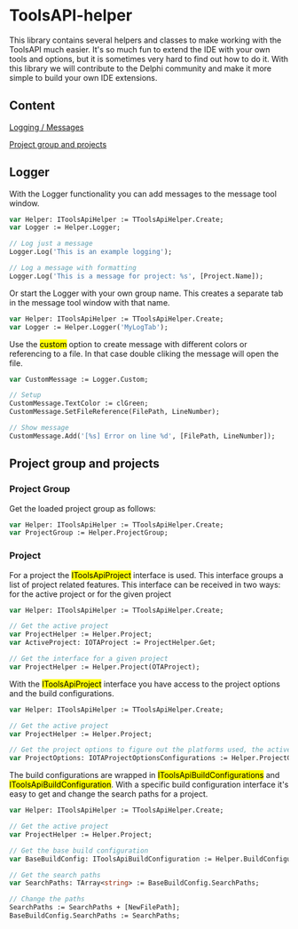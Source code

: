 # ToolsAPI-helper
This library contains several helpers and classes to make working with the ToolsAPI much easier.
It's so much fun to extend the IDE with your own tools and options, but it is sometimes very hard to find out how to do it.
With this library we will contribute to the Delphi community and make it more simple to build your own IDE extensions.

## Content
[Logging / Messages](#Logger)

[Project group and projects](#Projects)

## Logger
With the Logger functionality you can add messages to the message tool window.

```Pascal
var Helper: IToolsApiHelper := TToolsApiHelper.Create;
var Logger := Helper.Logger;

// Log just a message
Logger.Log('This is an example logging');

// Log a message with formatting
Logger.Log('This is a message for project: %s', [Project.Name]);

```

Or start the Logger with your own group name. This creates a separate tab in the message tool window with that name.

```Pascal
var Helper: IToolsApiHelper := TToolsApiHelper.Create;
var Logger := Helper.Logger('MyLogTab');
```

Use the <mark>custom</mark> option to create message with different colors or referencing to a file. In that case double cliking the message will open the file.

```Pascal
var CustomMessage := Logger.Custom;

// Setup
CustomMessage.TextColor := clGreen;
CustomMessage.SetFileReference(FilePath, LineNumber);

// Show message
CustomMessage.Add('[%s] Error on line %d', [FilePath, LineNumber]);
```

## Project group and projects

### Project Group

Get the loaded project group as follows:

```Pascal
var Helper: IToolsApiHelper := TToolsApiHelper.Create;
var ProjectGroup := Helper.ProjectGroup;
```

### Project

For a project the <mark>IToolsApiProject</mark> interface is used. This interface groups a list of project related features.
This interface can be received in two ways: for the active project or for the given project

```Pascal
var Helper: IToolsApiHelper := TToolsApiHelper.Create;

// Get the active project
var ProjectHelper := Helper.Project;
var ActiveProject: IOTAProject := ProjectHelper.Get;

// Get the interface for a given project
var ProjectHelper := Helper.Project(OTAProject);
```

With the <mark>IToolsApiProject</mark> interface you have access to the project options and the build configurations.

```Pascal
var Helper: IToolsApiHelper := TToolsApiHelper.Create;

// Get the active project
var ProjectHelper := Helper.Project;

// Get the project options to figure out the platforms used, the active platform, etc.
var ProjectOptions: IOTAProjectOptionsConfigurations := Helper.ProjectConfigurations;
```

The build configurations are wrapped in <mark>IToolsApiBuildConfigurations</mark> and <mark>IToolsApiBuildConfiguration</mark>. With a specific build configuration interface it's easy to get and change the search paths for a project.

```Pascal
var Helper: IToolsApiHelper := TToolsApiHelper.Create;

// Get the active project
var ProjectHelper := Helper.Project;

// Get the base build configuration
var BaseBuildConfig: IToolsApiBuildConfiguration := Helper.BuildConfigurations.Base;

// Get the search paths
var SearchPaths: TArray<string> := BaseBuildConfig.SearchPaths;

// Change the paths
SearchPaths := SearchPaths + [NewFilePath];
BaseBuildConfig.SearchPaths := SearchPaths;
```







